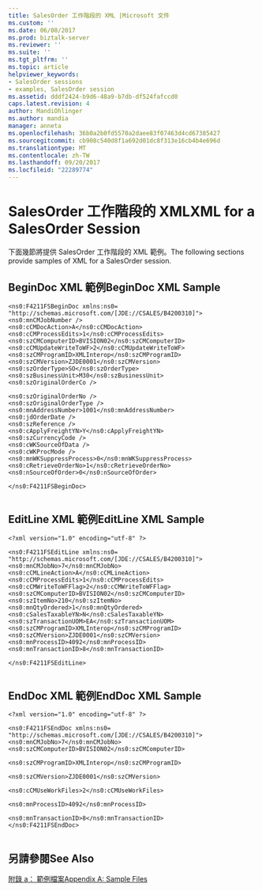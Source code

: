 ```yaml
---
title: SalesOrder 工作階段的 XML |Microsoft 文件
ms.custom: ''
ms.date: 06/08/2017
ms.prod: biztalk-server
ms.reviewer: ''
ms.suite: ''
ms.tgt_pltfrm: ''
ms.topic: article
helpviewer_keywords:
- SalesOrder sessions
- examples, SalesOrder session
ms.assetid: dddf2424-b9d6-48a9-b7db-df524fafccd0
caps.latest.revision: 4
author: MandiOhlinger
ms.author: mandia
manager: anneta
ms.openlocfilehash: 36b0a2b0fd5570a2daee83f07463d4cd67385427
ms.sourcegitcommit: cb908c540d8f1a692d01dc8f313e16cb4b4e696d
ms.translationtype: MT
ms.contentlocale: zh-TW
ms.lasthandoff: 09/20/2017
ms.locfileid: "22289774"
---
```

# <a name="xml-for-a-salesorder-session"></a><span data-ttu-id="bca3e-102">SalesOrder 工作階段的 XML</span><span class="sxs-lookup"><span data-stu-id="bca3e-102">XML for a SalesOrder Session</span></span>
<span data-ttu-id="bca3e-103">下面幾節將提供 SalesOrder 工作階段的 XML 範例。</span><span class="sxs-lookup"><span data-stu-id="bca3e-103">The following sections provide samples of XML for a SalesOrder session.</span></span>  
  
## <a name="begindoc-xml-sample"></a><span data-ttu-id="bca3e-104">BeginDoc XML 範例</span><span class="sxs-lookup"><span data-stu-id="bca3e-104">BeginDoc XML Sample</span></span>  
  
```  
<ns0:F4211FSBeginDoc xmlns:ns0=  
"http://schemas.microsoft.com/[JDE://CSALES/B4200310]">   
<ns0:mnCMJobNumber />  
<ns0:cCMDocAction>A</ns0:cCMDocAction>   
<ns0:cCMProcessEdits>1</ns0:cCMProcessEdits>  
<ns0:szCMComputerID>BVISION02</ns0:szCMComputerID>   
<ns0:cCMUpdateWriteToWF>2</ns0:cCMUpdateWriteToWF>   
<ns0:szCMProgramID>XMLInterop</ns0:szCMProgramID>   
<ns0:szCMVersion>ZJDE0001</ns0:szCMVersion>   
<ns0:szOrderType>SO</ns0:szOrderType>   
<ns0:szBusinessUnit>M30</ns0:szBusinessUnit>  
<ns0:szOriginalOrderCo />   
  
<ns0:szOriginalOrderNo />   
<ns0:szOriginalOrderType />   
<ns0:mnAddressNumber>1001</ns0:mnAddressNumber>   
<ns0:jdOrderDate />   
<ns0:szReference />   
<ns0:cApplyFreightYN>Y</ns0:cApplyFreightYN>  
<ns0:szCurrencyCode />   
<ns0:cWKSourceOfData />   
<ns0:cWKProcMode />   
<ns0:mnWKSuppressProcess>0</ns0:mnWKSuppressProcess>  
<ns0:cRetrieveOrderNo>1</ns0:cRetrieveOrderNo>   
<ns0:nSourceOfOrder>0</ns0:nSourceOfOrder>   
  
</ns0:F4211FSBeginDoc>  
  
```  
  
## <a name="editline-xml-sample"></a><span data-ttu-id="bca3e-105">EditLine XML 範例</span><span class="sxs-lookup"><span data-stu-id="bca3e-105">EditLine XML Sample</span></span>  
  
```  
<?xml version="1.0" encoding="utf-8" ?>   
  
<ns0:F4211FSEditLine xmlns:ns0=  
"http://schemas.microsoft.com/[JDE://CSALES/B4200310]">   
<ns0:mnCMJobNo>7</ns0:mnCMJobNo>   
<ns0:cCMLineAction>A</ns0:cCMLineAction>   
<ns0:cCMProcessEdits>1</ns0:cCMProcessEdits>  
<ns0:cCMWriteToWFFlag>2</ns0:cCMWriteToWFFlag>   
<ns0:szCMComputerID>BVISION02</ns0:szCMComputerID>   
<ns0:szItemNo>210</ns0:szItemNo>   
<ns0:mnQtyOrdered>1</ns0:mnQtyOrdered>   
<ns0:cSalesTaxableYN>N</ns0:cSalesTaxableYN>  
<ns0:szTransactionUOM>EA</ns0:szTransactionUOM>   
<ns0:szCMProgramID>XMLInterop</ns0:szCMProgramID>   
<ns0:szCMVersion>ZJDE0001</ns0:szCMVersion>   
<ns0:mnProcessID>4092</ns0:mnProcessID>   
<ns0:mnTransactionID>8</ns0:mnTransactionID>  
  
</ns0:F4211FSEditLine>  
  
```  
  
## <a name="enddoc-xml-sample"></a><span data-ttu-id="bca3e-106">EndDoc XML 範例</span><span class="sxs-lookup"><span data-stu-id="bca3e-106">EndDoc XML Sample</span></span>  
  
```  
<?xml version="1.0" encoding="utf-8" ?>   
  
<ns0:F4211FSEndDoc xmlns:ns0=  
"http://schemas.microsoft.com/[JDE://CSALES/B4200310]">   
<ns0:mnCMJobNo>7</ns0:mnCMJobNo>   
<ns0:szCMComputerID>BVISION02</ns0:szCMComputerID>   
  
<ns0:szCMProgramID>XMLInterop</ns0:szCMProgramID>   
  
<ns0:szCMVersion>ZJDE0001</ns0:szCMVersion>   
  
<ns0:cCMUseWorkFiles>2</ns0:cCMUseWorkFiles>  
  
<ns0:mnProcessID>4092</ns0:mnProcessID>   
  
<ns0:mnTransactionID>8</ns0:mnTransactionID>  
</ns0:F4211FSEndDoc>  
  
```  
  
## <a name="see-also"></a><span data-ttu-id="bca3e-107">另請參閱</span><span class="sxs-lookup"><span data-stu-id="bca3e-107">See Also</span></span>  
 [<span data-ttu-id="bca3e-108">附錄 a： 範例檔案</span><span class="sxs-lookup"><span data-stu-id="bca3e-108">Appendix A: Sample Files</span></span>](../core/appendix-a-sample-files.md)
